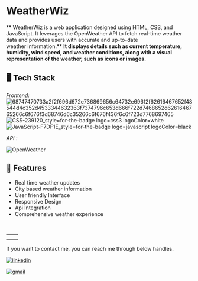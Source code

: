 #  WeatherWiz
** WeatherWiz is a web application designed using HTML, CSS, and JavaScript. It leverages the OpenWeather API to fetch real-time weather data and provides users with accurate and up-to-date weather information.**
**It displays details such as current temperature, humidity, wind speed, and weather conditions, along with a visual representation of the weather, such as icons or images.**
## 🖥 Tech Stack
*Frontend:*
![68747470733a2f2f696d672e736869656c64732e696f2f62616467652f48544d4c352d4533344632363f7374796c653d666f722d7468652d6261646765266c6f676f3d68746d6c35266c6f676f436f6c6f723d7768697465](https://github.com/prakhar00007/ChitChat/assets/92537028/e96a2859-e254-4c77-8168-b95a16fa84f0)
![CSS-239120_style=for-the-badge logo=css3 logoColor=white](https://github.com/prakhar00007/ChitChat/assets/92537028/19866a33-ef4f-41d0-80d2-de0c2b58b41a)
![JavaScript-F7DF1E_style=for-the-badge logo=javascript logoColor=black](https://github.com/prakhar00007/ChitChat/assets/92537028/05f22d6e-a47a-4bc1-a6ed-adcb0650cfff)

*API :*

![OpenWeather](https://content.instructables.com/FIW/I48P/KE73SF2R/FIWI48PKE73SF2R.jpg?auto=webp&fit=bounds&frame=1&auto=webp&frame=1&height=300)
## 🚀 Features
- Real time weather updates
- City based weather information
- User friendly Interface
- Responsive Design
- Api Integration
- Comprehensive weather experience
  
<table>
  <tr>
<td><img src="https://github.com/rahulgorai123/weather/assets/106511080/1c5400cf-facd-425a-9d7a-3dc0110efb29" alt="" /></td>
    <td><img src="https://github.com/rahulgorai123/weather/assets/106511080/8375bc50-661b-4a69-94aa-cdb87aff7af3" alt="" /></td>
    
  </tr>
  <tr>
    <td><img src="https://github.com/rahulgorai123/weather/assets/106511080/7f9c205c-e127-4e30-8f95-f916a7db7a02" alt="" /></td>
    <td><img src="https://github.com/rahulgorai123/weather/assets/106511080/8afde10c-e9bd-4b3f-b0e5-5e7b64ce44db" alt="" /></td>
     
  </tr>
</table>

If you want to contact me, you can reach me through below handles.

[![linkedin](https://img.shields.io/badge/LinkedIn-0077B5?style=for-the-badge&logo=linkedin&logoColor=white)](https://www.linkedin.com/in/shaba-parween-6128ba255)

[![gmail](https://img.shields.io/badge/Gmail-D14836?style=for-the-badge&logo=gmail&logoColor=white)](mailto:shabaparween772@gmail.com)
